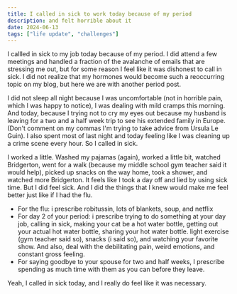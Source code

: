 ```yaml
---
title: I called in sick to work today because of my period
description: and felt horrible about it
date: 2024-06-13
tags: ["life update", "challenges"]
---
```


I callled in sick to my job today because of my period. I did attend a few meetings and handled a fraction of the avalanche of emails that are stressing me out, but for some reason I feel like it was dishonest to call in sick. I did not realize that my hormones would become such a reoccurring topic on my blog, but here we are with another period post. 

I did not sleep all night because I was uncomfortable (not in horrible pain, which I was happy to notice), I was dealing with mild cramps this morning. And today, because I trying not to cry my eyes out because my husband is leaving for a two and a half week trip to see his extended family in Europe. (Don't comment on my commas I'm trying to take advice from Ursula Le Guin). I also spent most of last night and today feeling like I was cleaning up a crime scene every hour. So I called in sick.

I worked a little. Washed my pajamas (again), worked a little bit, watched Bridgerton, went for a walk (because my middle school gym teacher said it would help), picked up snacks on the way home, took a shower, and watched more Bridgerton. It feels like I took a day off and lied by using sick time. But I did feel sick. And I did the things that I knew would make me feel better just like if I had the flu.

- For the flu: i prescribe robitussin, lots of blankets, soup, and netflix
- For day 2 of your period: i prescribe trying to do something at your day job, calling in sick, making your cat be a hot water bottle, getting out your actual hot water bottle, sharing your hot water bottle. light exercise (gym teacher said so), snacks (i said so), and watching your favorite show. And also, deal with the debilitating pain, weird emotions, and constant gross feeling. 
- For saying goodbye to your spouse for two and half weeks, I prescribe spending as much time with them as you can before they leave.

Yeah, I called in sick today, and I really do feel like it was necessary.